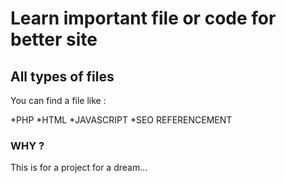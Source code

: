 # Learn important file or code for better site

## All types of files

You can find a file like : 

*PHP 
*HTML
*JAVASCRIPT
*SEO REFERENCEMENT


### WHY ?

This is for a project for a dream...
